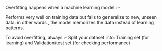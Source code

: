 Overfitting happens when a machine learning model : - 


Performs very well on training data but fails to generalize to new, unseen data.
in other words , the model memorizes the data instead of learning patterns.

To avoid overfitting, always :-
Split your dataset into: Training set (for learning) and  Validation/test set (for checking performance)
